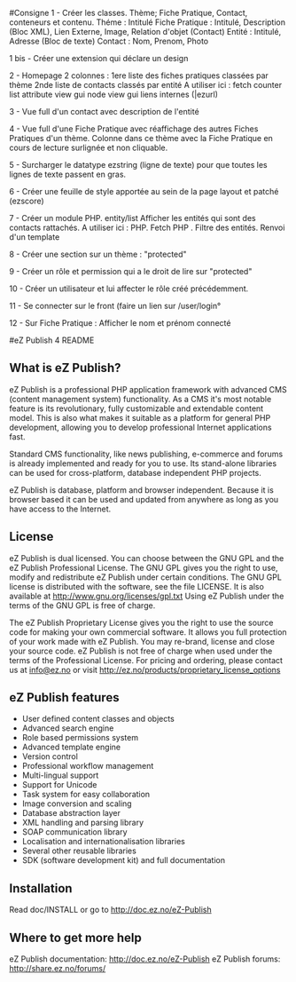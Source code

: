 #Consigne
1 - Créer les classes. Thème; Fiche Pratique, Contact, conteneurs et contenu.
Théme : Intitulé
Fiche Pratique : Intitulé, Description (Bloc XML), Lien Externe, Image, Relation d'objet (Contact)
Entité : Intitulé, Adresse (Bloc de texte)
Contact : Nom, Prenom, Photo

1 bis - Créer une extension qui déclare un design

2 - Homepage
  2 colonnes : 
	1ere liste des fiches pratiques classées par thème
	2nde liste de contacts classés par entité
		A utiliser ici :
			fetch counter list
			attribute view gui
			node view gui
			liens internes (|ezurl)

3 - Vue full d'un contact avec description de l'entité

4 - Vue full d'une Fiche Pratique avec réaffichage des autres Fiches Pratiques d'un thème.
Colonne dans ce thème avec la Fiche Pratique en cours de lecture surlignée et non cliquable.

5 - Surcharger le datatype ezstring (ligne de texte) pour que toutes les lignes de texte passent en gras.

6 - Créer une feuille de style apportée au sein de la page layout et patché (ezscore)

7 - Créer un module PHP. entity/list
Afficher les entités qui sont des contacts rattachés.
		A utiliser ici :
			PHP. Fetch PHP .
			Filtre des entités.
			Renvoi d'un template

8 - Créer une section sur un thème : "protected"

9 - Créer un rôle et permission qui a le droit de lire sur "protected"

10 - Créer un utilisateur et lui affecter le rôle créé précédemment.

11 - Se connecter sur le front (faire un lien sur /user/login°

12 - Sur Fiche Pratique : Afficher le nom et prénom connecté

#eZ Publish 4 README


What is eZ Publish?
-------------------
eZ Publish is a professional PHP application framework with advanced CMS
(content management system) functionality. As a CMS it's most notable feature
is its revolutionary, fully customizable and extendable content model. This is
also what makes it suitable as a platform for general PHP development, allowing
you to develop professional Internet applications fast.

Standard CMS functionality, like news publishing, e-commerce and forums is
already implemented and ready for you to use. Its stand-alone libraries can be
used for cross-platform, database independent PHP projects.

eZ Publish is database, platform and browser independent. Because it is
browser based it can be used and updated from anywhere as long as you have
access to the Internet.


License
-------
eZ Publish is dual licensed. You can choose between the GNU GPL and the
eZ Publish Professional License. The GNU GPL gives you the right to use, modify
and redistribute eZ Publish under certain conditions. The GNU GPL license is
distributed with the software, see the file LICENSE. It is also available at
http://www.gnu.org/licenses/gpl.txt
Using eZ Publish under the terms of the GNU GPL is free of charge.

The eZ Publish Proprietary License gives you the right to use the source code
for making your own commercial software. It allows you full protection of your
work made with eZ Publish. You may re-brand, license and close your source
code. eZ Publish is not free of charge when used under the terms of the
Professional License. For pricing and ordering, please contact us at
info@ez.no or visit http://ez.no/products/proprietary_license_options


eZ Publish features
-------------------
- User defined content classes and objects
- Advanced search engine
- Role based permissions system
- Advanced template engine
- Version control
- Professional workflow management
- Multi-lingual support
- Support for Unicode
- Task system for easy collaboration
- Image conversion and scaling
- Database abstraction layer
- XML handling and parsing library
- SOAP communication library
- Localisation and internationalisation libraries
- Several other reusable libraries
- SDK (software development kit)
  and full documentation


Installation
------------
Read doc/INSTALL or go to http://doc.ez.no/eZ-Publish


Where to get more help
----------------------
eZ Publish documentation: http://doc.ez.no/eZ-Publish
eZ Publish forums: http://share.ez.no/forums/

